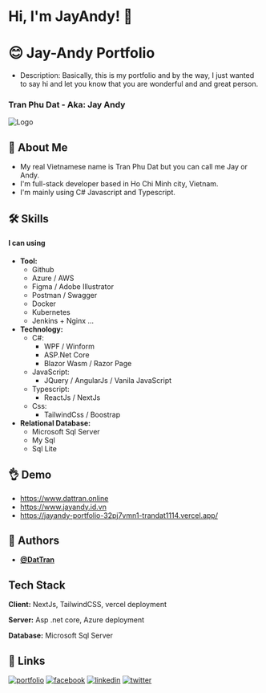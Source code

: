 
# Hi, I'm JayAndy! 👋


# 😊 Jay-Andy Portfolio

- Description: Basically, this is my portfolio and by the way, I just wanted to say hi and let you know that you are wonderful and and great person.


### Tran Phu Dat - Aka: Jay Andy
![Logo](https://pbs.twimg.com/profile_images/1673324652343558145/NHOON7xx_400x400.jpg)


## 🚀 About Me

- My real Vietnamese name is Tran Phu Dat but you can call me Jay or Andy.
- I'm full-stack developer based in Ho Chi Minh city, Vietnam.
- I'm mainly using C# Javascript and Typescript.


## 🛠 Skills
#### I can using
- **Tool:**
    + Github
    + Azure / AWS
    + Figma / Adobe Illustrator
    + Postman / Swagger
    + Docker
    + Kubernetes
    + Jenkins + Nginx ...
- **Technology:**
    + C#:
        + WPF / Winform
        + ASP.Net Core
        + Blazor Wasm / Razor Page
    + JavaScript: 
        + JQuery / AngularJs / Vanila JavaScript
    + Typescript:
        + ReactJs / NextJs
    + Css:
        + TailwindCss / Boostrap
- **Relational Database:**
    + Microsoft Sql Server
    + My Sql
    + Sql Lite

## 👌 Demo

- https://www.dattran.online
- https://www.jayandy.id.vn
- https://jayandy-portfolio-32pj7vmn1-trandat1114.vercel.app/



## 🧐 Authors

- **[@DatTran](https://www.github.com/trandat1114)**


## Tech Stack

**Client:** NextJs, TailwindCSS, vercel deployment

**Server:** Asp .net core, Azure deployment

**Database:** Microsoft Sql Server

## 🔗 Links
[![portfolio](https://img.shields.io/badge/my_portfolio-000?style=for-the-badge&logo=ko-fi&logoColor=white)](https://www.dattran.online)
[![facebook](https://img.shields.io/badge/facebook-1DA1F2?style=for-the-badge&logo=facebook&logoColor=white)](https://www.facebook.com/Jayzneverzz/)
[![linkedin](https://img.shields.io/badge/linkedin-0A66C2?style=for-the-badge&logo=linkedin&logoColor=white)](https://www.linkedin.com/in/tran-phu-dat-526a82288/)
[![twitter](https://img.shields.io/badge/twitter-1DA1F2?style=for-the-badge&logo=twitter&logoColor=white)](https://twitter.com/DatTranM4)


